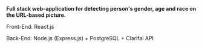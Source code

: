<b>Full stack web-application for detecting person's gender, age and race on the URL-based picture.</b>

Front-End: React.js

Back-End: Node.js (Express.js) + PostgreSQL + Clarifai API
